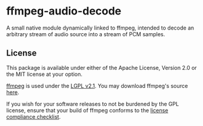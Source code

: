 # ffmpeg-audio-decode

A small native module dynamically linked to ffmpeg, intended to decode an arbitrary stream of audio source into a stream of PCM samples.

## License

This package is available under either of the Apache License, Version 2.0 or the MIT license at your option.

[ffmpeg][ffmpeg-home] is used under the [LGPL v2.1][LGPL2.1]. You may download ffmpeg's source [here][ffmpeg-download].

If you wish for your software releases to not be burdened by the GPL license, ensure that your build of ffmpeg conforms to the [license compliance checklist][ffmpeg-checklist].

[ffmpeg-checklist]: https://www.ffmpeg.org/legal.html
[ffmpeg-download]: https://www.ffmpeg.org/download.html
[ffmpeg-home]: https://ffmpeg.org
[LGPL2.1]: https://www.gnu.org/licenses/old-licenses/lgpl-2.1.en.html
